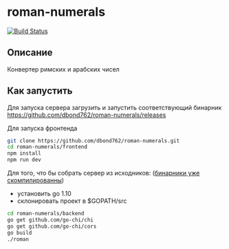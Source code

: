 # roman-numerals
[![Build Status](https://travis-ci.org/dbond762/roman-numerals.png?branch=master)](https://travis-ci.org/dbond762/roman-numerals)

## Описание
Конвертер римских и арабских чисел

## Как запустить
Для запуска сервера загрузить и запустить соответствующий бинарник https://github.com/dbond762/roman-numerals/releases

Для запуска фронтенда
```bash
git clone https://github.com/dbond762/roman-numerals.git
cd roman-numerals/frontend
npm install
npm run dev
```

Для того, что бы собрать сервер из исходников: ([бинарники уже скомпилированны](https://github.com/dbond762/roman-numerals/releases))
  - установить go 1.10
  - склонировать проект в $GOPATH/src
```bash
cd roman-numerals/backend
go get github.com/go-chi/chi
go get github.com/go-chi/cors
go build
./roman
```

